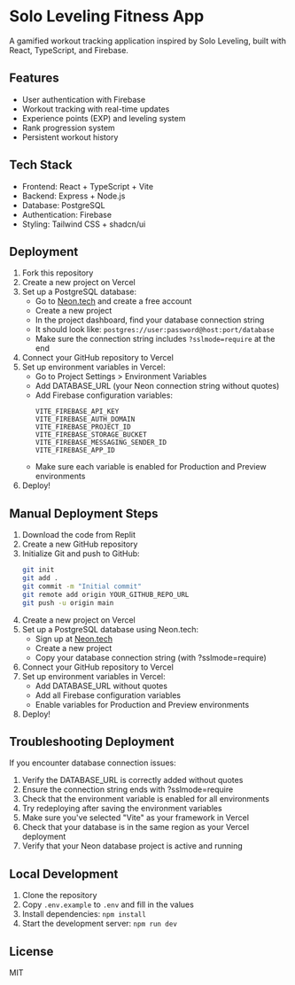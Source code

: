 # Solo Leveling Fitness App

A gamified workout tracking application inspired by Solo Leveling, built with React, TypeScript, and Firebase.

## Features
- User authentication with Firebase
- Workout tracking with real-time updates
- Experience points (EXP) and leveling system
- Rank progression system
- Persistent workout history

## Tech Stack
- Frontend: React + TypeScript + Vite
- Backend: Express + Node.js
- Database: PostgreSQL
- Authentication: Firebase
- Styling: Tailwind CSS + shadcn/ui

## Deployment
1. Fork this repository
2. Create a new project on Vercel
3. Set up a PostgreSQL database:
   - Go to [Neon.tech](https://neon.tech) and create a free account
   - Create a new project
   - In the project dashboard, find your database connection string
   - It should look like: `postgres://user:password@host:port/database`
   - Make sure the connection string includes `?sslmode=require` at the end
4. Connect your GitHub repository to Vercel
5. Set up environment variables in Vercel:
   - Go to Project Settings > Environment Variables
   - Add DATABASE_URL (your Neon connection string without quotes)
   - Add Firebase configuration variables:
     ```
     VITE_FIREBASE_API_KEY
     VITE_FIREBASE_AUTH_DOMAIN
     VITE_FIREBASE_PROJECT_ID
     VITE_FIREBASE_STORAGE_BUCKET
     VITE_FIREBASE_MESSAGING_SENDER_ID
     VITE_FIREBASE_APP_ID
     ```
   - Make sure each variable is enabled for Production and Preview environments
6. Deploy!

## Manual Deployment Steps
1. Download the code from Replit
2. Create a new GitHub repository
3. Initialize Git and push to GitHub:
   ```bash
   git init
   git add .
   git commit -m "Initial commit"
   git remote add origin YOUR_GITHUB_REPO_URL
   git push -u origin main
   ```
4. Create a new project on Vercel
5. Set up a PostgreSQL database using Neon.tech:
   - Sign up at [Neon.tech](https://neon.tech)
   - Create a new project
   - Copy your database connection string (with ?sslmode=require)
6. Connect your GitHub repository to Vercel
7. Set up environment variables in Vercel:
   - Add DATABASE_URL without quotes
   - Add all Firebase configuration variables
   - Enable variables for Production and Preview environments
8. Deploy!

## Troubleshooting Deployment
If you encounter database connection issues:
1. Verify the DATABASE_URL is correctly added without quotes
2. Ensure the connection string ends with ?sslmode=require
3. Check that the environment variable is enabled for all environments
4. Try redeploying after saving the environment variables
5. Make sure you've selected "Vite" as your framework in Vercel
6. Check that your database is in the same region as your Vercel deployment
7. Verify that your Neon database project is active and running

## Local Development
1. Clone the repository
2. Copy `.env.example` to `.env` and fill in the values
3. Install dependencies: `npm install`
4. Start the development server: `npm run dev`

## License
MIT